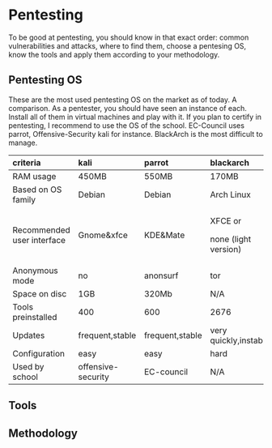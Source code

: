 # Pentesting

To be good at pentesting, you should know in that exact order: common vulnerabilities and attacks, where to find them, choose a pentesing OS, know the tools and apply them according to your methodology.



## Pentesting OS

These are the most used pentesting OS on the market as of today. A comparison. As a pentester, you should have seen an instance of each. Install all of them in virtual machines and play with it. If you plan to certify in pentesting, I recommend to use the OS of the school. EC-Council uses parrot, Offensive-Security kali for instance. BlackArch is the most difficult to manage.

<table>
  <thead>
    <tr>
      <th style="text-align:left">criteria</th>
      <th style="text-align:left">kali</th>
      <th style="text-align:left">parrot</th>
      <th style="text-align:left">blackarch</th>
    </tr>
  </thead>
  <tbody>
    <tr>
      <td style="text-align:left">RAM usage</td>
      <td style="text-align:left">450MB</td>
      <td style="text-align:left">550MB</td>
      <td style="text-align:left">170MB</td>
    </tr>
    <tr>
      <td style="text-align:left">Based on OS family</td>
      <td style="text-align:left">Debian</td>
      <td style="text-align:left">Debian</td>
      <td style="text-align:left">Arch Linux</td>
    </tr>
    <tr>
      <td style="text-align:left">Recommended user interface</td>
      <td style="text-align:left">Gnome&amp;xfce</td>
      <td style="text-align:left">KDE&amp;Mate</td>
      <td style="text-align:left">
        <p>XFCE or</p>
        <p>none (light version)</p>
      </td>
    </tr>
    <tr>
      <td style="text-align:left">Anonymous mode</td>
      <td style="text-align:left">no</td>
      <td style="text-align:left">anonsurf</td>
      <td style="text-align:left">tor</td>
    </tr>
    <tr>
      <td style="text-align:left">Space on disc</td>
      <td style="text-align:left">1GB</td>
      <td style="text-align:left">320Mb</td>
      <td style="text-align:left">N/A</td>
    </tr>
    <tr>
      <td style="text-align:left">Tools preinstalled</td>
      <td style="text-align:left">400</td>
      <td style="text-align:left">600</td>
      <td style="text-align:left">2676</td>
    </tr>
    <tr>
      <td style="text-align:left">Updates</td>
      <td style="text-align:left">frequent,stable</td>
      <td style="text-align:left">frequent,stable</td>
      <td style="text-align:left">very quickly,instable</td>
    </tr>
    <tr>
      <td style="text-align:left">Configuration</td>
      <td style="text-align:left">easy</td>
      <td style="text-align:left">easy</td>
      <td style="text-align:left">hard</td>
    </tr>
    <tr>
      <td style="text-align:left">Used by school</td>
      <td style="text-align:left">offensive-security</td>
      <td style="text-align:left">EC-council</td>
      <td style="text-align:left">N/A</td>
    </tr>
  </tbody>
</table>

## Tools



## Methodology



